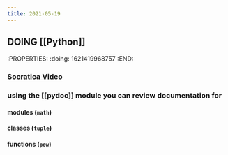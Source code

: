 ```yaml
---
title: 2021-05-19
---
```


## DOING [[Python]]
:PROPERTIES:
:doing: 1621419968757
:END:
### [Socratica Video](https://www.youtube.com/watch?v=URBSvqib0xw&ab_channel=Socratica)
### using the [[pydoc]] module you can review documentation for
#### modules (`math`)
#### classes (`tuple`)
#### functions (`pow`)

